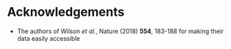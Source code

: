 # Acknowledgements

- The authors of Wilson *et al.*, Nature (2018) **554**, 183-188 for making their data easily accessible
